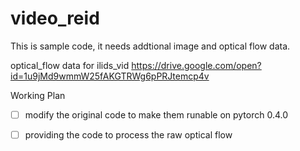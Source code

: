 # video_reid

This is sample code, it needs addtional  image and optical flow data. 

optical_flow data for ilids_vid https://drive.google.com/open?id=1u9jMd9wmmW25fAKGTRWg6pPRJtemcp4v

Working Plan 

- [ ] modify the original code to make them runable on pytorch 0.4.0

- [ ] providing the code to process the raw optical flow
